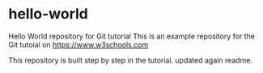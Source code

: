 # hello-world
Hello World repository for Git tutorial
This is an example repository for the Git tutoial on https://www.w3schools.com

This repository is built step by step in the tutorial.
updated again readme.
